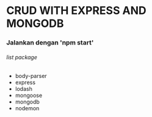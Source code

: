 # CRUD WITH EXPRESS AND MONGODB

### Jalankan dengan 'npm start'

###### list package

- body-parser
- express
- lodash
- mongoose
- mongodb
- nodemon
